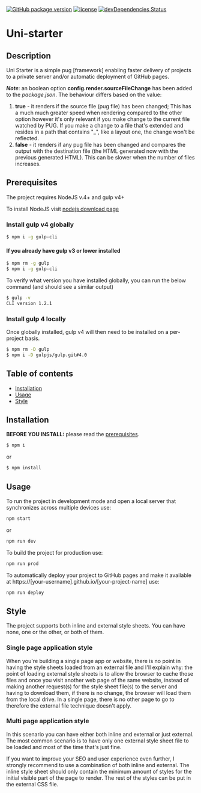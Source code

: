 [![GitHub package version](https://img.shields.io/github/package-json/v/adorade/uni-starter.svg?style=for-the-badge)](https://github.com/adorade/uni-starter/blob/master/package.json)
[![license](https://img.shields.io/github/license/adorade/uni-starter.svg?longCache=true&style=for-the-badge)](https://mit-license.org)
[![devDependencies Status](https://img.shields.io/david/dev/adorade/uni-starter.svg?longCache=true&style=for-the-badge)](https://david-dm.org/adorade/uni-starter?type=dev)

# Uni-starter

## Description

Uni Starter is a simple pug [framework] enabling faster delivery of projects to a private server and/or automatic deployment of GitHub pages.

***Note***: an boolean option **config.render.sourceFileChange** has been added to the *package.json*. The behaviour differs based on the value:
1. **true** - it renders if the source file (pug file) has been changed; This has a much much greater speed when rendering compared to the other option however it's only relevant if you make change to the current file watched by PUG. If you make a change to a file that's extended and resides in a path that contains "_", like a layout one, the change won't be reflected.
2. **false** - it renders if any pug file has been changed and compares the output with the destination file (the HTML generated now with the previous generated HTML). This can be slower when the number of files increases.

## Prerequisites

The project requires NodeJS v.4+ and gulp v4+

To install NodeJS visit [nodejs download page](https://nodejs.org/en/download/)

### Install gulp v4 globally

```bash
$ npm i -g gulp-cli
```

#### If you already have gulp v3 or lower installed

```bash
$ npm rm -g gulp
$ npm i -g gulp-cli
```

To verify what version you have installed globally, you can run the below command (and should see a similar output)

```bash
$ gulp -v
CLI version 1.2.1
```

### Install gulp 4 locally

Once globally installed, gulp v4 will then need to be installed on a per-project basis.

```bash
$ npm rm -D gulp
$ npm i -D gulpjs/gulp.git#4.0
```

## Table of contents

* [Installation](#installation)
* [Usage](#usage)
* [Style](#style)

## Installation

**BEFORE YOU INSTALL:** please read the [prerequisites](#prerequisites).

```bash
$ npm i
```

or

```bash
$ npm install
```

## Usage

To run the project in development mode and open a local server that synchronizes across multiple devices use:

```bash
npm start
```

or

```bash
npm run dev
```

To build the project for production use:

```bash
npm run prod
```

To automatically deploy your project to GitHub pages and make it available at https://[your-username].github.io/[your-project-name] use:

```bash
npm run deploy
```

## Style

The project supports both inline and external style sheets. You can have none, one or the other, or both of them.

### Single page application style

When you're building a single page app or website, there is no point in having the style sheets loaded from an external file and I'll explain why: the point of loading external style sheets is to allow the browser to cache those files and once you visit another web page of the same website, instead of making another request(s) for the style sheet file(s) to the server and having to download them, if there is no change, the browser will load them from the local drive. In a single page, there is no other page to go to therefore the external file technique doesn't apply.

### Multi page application style

In this scenario you can have either both inline and external or just external. The most common scenario is to have only one external style sheet file to be loaded and most of the time that's just fine.

If you want to improve your SEO and user experience even further, I strongly recommend to use a combination of both inline and external. The inline style sheet should only contain the minimum amount of styles for the initial visible part of the page to render. The rest of the styles can be put in the external CSS file.
